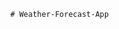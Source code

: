                                                     # Weather-Forecast-App
                                                    

